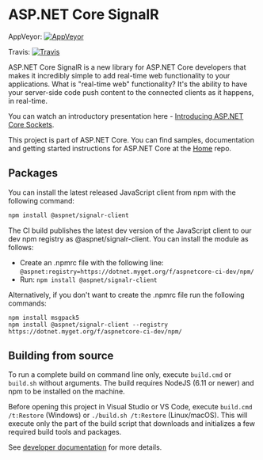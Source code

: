 ASP.NET Core SignalR
========

AppVeyor: [![AppVeyor](https://ci.appveyor.com/api/projects/status/80sq517n7peiaxi9/branch/dev?svg=true)](https://ci.appveyor.com/project/aspnetci/signalr/branch/dev)

Travis:   [![Travis](https://travis-ci.org/aspnet/SignalR.svg?branch=dev)](https://travis-ci.org/aspnet/SignalR)

ASP.NET Core SignalR is a new library for ASP.NET Core developers that makes it incredibly simple to add real-time web functionality to your applications. What is "real-time web" functionality? It's the ability to have your server-side code push content to the connected clients as it happens, in real-time.

You can watch an introductory presentation here - [Introducing ASP.NET Core Sockets](https://vimeo.com/204078084).

This project is part of ASP.NET Core. You can find samples, documentation and getting started instructions for ASP.NET Core at the [Home](https://github.com/aspnet/home) repo.

## Packages

You can install the latest released JavaScript client from npm with the following command:

```bash
npm install @aspnet/signalr-client
```

The CI build publishes the latest dev version of the JavaScript client to our dev npm registry as @aspnet/signalr-client. You can install the module as follows:

- Create an .npmrc file with the following line:
  `@aspnet:registry=https://dotnet.myget.org/f/aspnetcore-ci-dev/npm/`
- Run:
  `npm install @aspnet/signalr-client`

Alternatively, if you don't want to create the .npmrc file run the following commands:
```
npm install msgpack5
npm install @aspnet/signalr-client --registry https://dotnet.myget.org/f/aspnetcore-ci-dev/npm/
```

## Building from source

To run a complete build on command line only, execute `build.cmd` or `build.sh` without arguments. The build requires NodeJS (6.11 or newer) and npm to be installed on the machine.

Before opening this project in Visual Studio or VS Code, execute `build.cmd /t:Restore` (Windows) or `./build.sh /t:Restore` (Linux/macOS).
This will execute only the part of the build script that downloads and initializes a few required build tools and packages.

See [developer documentation](https://github.com/aspnet/Home/wiki) for more details.
